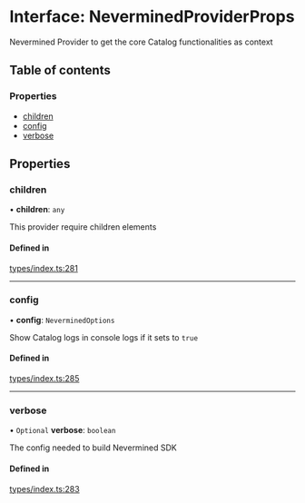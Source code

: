 # Interface: NeverminedProviderProps

Nevermined Provider to get the core Catalog functionalities as context

## Table of contents

### Properties

- [children](NeverminedProviderProps.md#children)
- [config](NeverminedProviderProps.md#config)
- [verbose](NeverminedProviderProps.md#verbose)

## Properties

### children

• **children**: `any`

This provider require children elements

#### Defined in

[types/index.ts:281](https://github.com/nevermined-io/react-components/blob/0c1c9f6/catalog/src/types/index.ts#L281)

___

### config

• **config**: `NeverminedOptions`

Show Catalog logs in console logs if it sets to `true`

#### Defined in

[types/index.ts:285](https://github.com/nevermined-io/react-components/blob/0c1c9f6/catalog/src/types/index.ts#L285)

___

### verbose

• `Optional` **verbose**: `boolean`

The config needed to build Nevermined SDK

#### Defined in

[types/index.ts:283](https://github.com/nevermined-io/react-components/blob/0c1c9f6/catalog/src/types/index.ts#L283)

